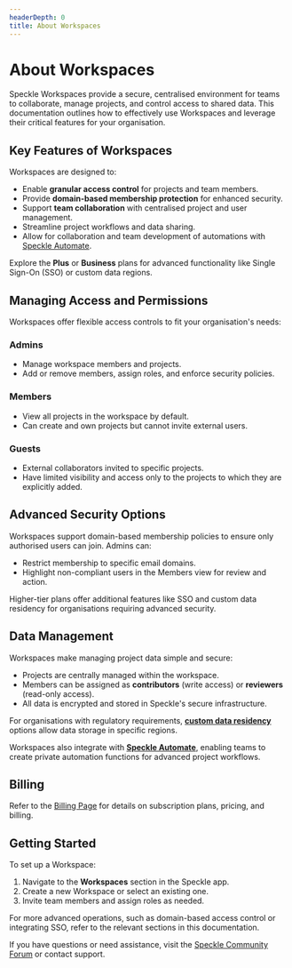 ```yaml
---
headerDepth: 0
title: About Workspaces
---
```


# About Workspaces  

Speckle Workspaces provide a secure, centralised environment for teams to collaborate, manage projects, and control access to shared data. This documentation outlines how to effectively use Workspaces and leverage their critical features for your organisation.  

## Key Features of Workspaces  

Workspaces are designed to:  
- Enable **granular access control** for projects and team members.  
- Provide **domain-based membership protection** for enhanced security.  
- Support **team collaboration** with centralised project and user management.  
- Streamline project workflows and data sharing.
- Allow for collaboration and team development of automations with [Speckle Automate](../automate/).

Explore the **Plus** or **Business** plans for advanced functionality like Single Sign-On (SSO) or custom data regions.  

## Managing Access and Permissions  

Workspaces offer flexible access controls to fit your organisation's needs:  

### Admins  
- Manage workspace members and projects.  
- Add or remove members, assign roles, and enforce security policies.  

### Members  
- View all projects in the workspace by default.  
- Can create and own projects but cannot invite external users.  

### Guests  
- External collaborators invited to specific projects.  
- Have limited visibility and access only to the projects to which they are explicitly added.  

## Advanced Security Options  

Workspaces support domain-based membership policies to ensure only authorised users can join. Admins can:  
- Restrict membership to specific email domains.  
- Highlight non-compliant users in the Members view for review and action.  

Higher-tier plans offer additional features like SSO and custom data residency for organisations requiring advanced security.

## Data Management  

Workspaces make managing project data simple and secure:  
- Projects are centrally managed within the workspace.  
- Members can be assigned as **contributors** (write access) or **reviewers** (read-only access).  
- All data is encrypted and stored in Speckle's secure infrastructure.  

For organisations with regulatory requirements, **[custom data residency](./data-residency.md)** options allow data storage in specific regions.

Workspaces also integrate with **[Speckle Automate](../automate/)**, enabling teams to create private automation functions for advanced project workflows.

## Billing  

Refer to the [Billing Page](./billing.md) for details on subscription plans, pricing, and billing.  

## Getting Started  

To set up a Workspace:  
1. Navigate to the **Workspaces** section in the Speckle app.  
2. Create a new Workspace or select an existing one.  
3. Invite team members and assign roles as needed.  

For more advanced operations, such as domain-based access control or integrating SSO, refer to the relevant sections in this documentation.  

If you have questions or need assistance, visit the [Speckle Community Forum](https://speckle.community) or contact support.  
